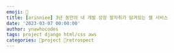 ```yaml
---
emoji: 🐤
title: [arinniee] 3년 동안의 내 개발 성장 발자취가 담겨있는 웹 서비스
date: '2023-03-07 00:00:00'
author: ynawhocodes
tags: project django html/css aws
categories: 🎳project 💭retrospect
---
```


